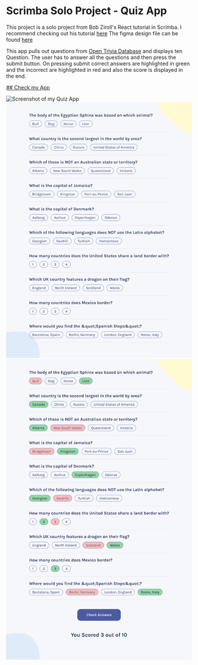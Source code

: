 # Scrimba Solo Project - Quiz App

This project is a solo project from Bob Ziroll's React tutorial in Scrimba.
I recommend checking out his tutorial [here](https://scrimba.com/learn/learnreact)
The figma design file can be found [here](https://www.figma.com/file/E9S5iPcm10f0RIHK8mCqKL/Quizzical-App?node-id=0%3A1)

This app pulls out questions from [Open Trivia Database](https://opentdb.com/api_config.php) and displays ten Question. The user has to answer all the questions and then press the submit button.
On pressing submit correct answers are highlighted in green and the incorrect are highlighted in red and also the score is displayed in the end.


[## Check my App](https://jovial-bombolone-04198f.netlify.app/)

![Screenshot of my Quiz App](./Images/jovial-bombolone-04198f.netlify.app_%20.png)
![Screenshot of my Quiz App](./Images/jovial-bombolone-04198f.netlify.app_%20(1).png)
![Screenshot of my Quiz App](./Images/jovial-bombolone-04198f.netlify.app_%20(2).png)
